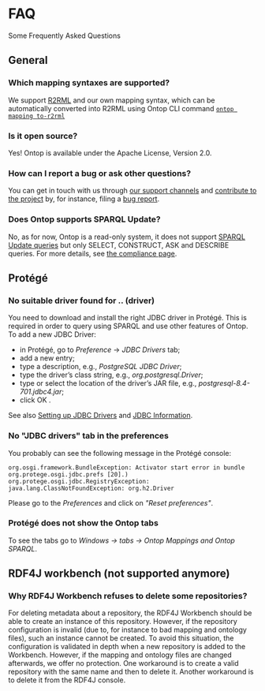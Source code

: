# FAQ

Some Frequently Asked Questions

## General

### Which mapping syntaxes are supported?
We support [R2RML](https://www.w3.org/TR/r2rml/) and our own mapping syntax, which can be automatically converted into R2RML using Ontop CLI command [`ontop mapping to-r2rml`](/guide/cli#ontop-mapping-to-r2rml)

### Is it open source?
Yes! Ontop is available under the Apache License, Version 2.0.

### How can I report a bug or ask other questions?
You can get in touch with us through [our support channels](/community/support) and [contribute to the project](/community/contributing/)
by, for instance, filing a [bug report](/community/contributing/bug-report).

### Does Ontop supports SPARQL Update?
No, as for now, Ontop is a read-only system, it does not support [SPARQL Update queries](https://www.w3.org/TR/sparql11-update/) but only SELECT, CONSTRUCT, ASK and DESCRIBE queries. For more details, see [the compliance page](/guide/compliance).

## Protégé
### No suitable driver found for .. (driver)

You need to download and install the right JDBC driver in Protégé.
This is required in order to query using SPARQL and use other features of Ontop. To add a new JDBC Driver:
* in Protégé, go to *Preference* -> *JDBC Drivers* tab;
* add a new entry;
* type a description, e.g., *PostgreSQL JDBC Driver*;
* type the driver’s class string, e.g., *org.postgresql.Driver*;
* type or select the location of the driver’s JAR file, e.g., *postgresql-8.4-701.jdbc4.jar*;
* click OK .

See also
[Setting up JDBC Drivers](https://github.com/ontop/ontop/wiki/ontopProInstallation#setting-up-the-jdbc-drivers-in-protege)
and [JDBC Information](https://github.com/ontop/ontop/wiki/ObdalibPluginJDBC).


### No "JDBC drivers" tab in the preferences
You probably can see the following message in the Protégé console:
```
org.osgi.framework.BundleException: Activator start error in bundle org.protege.osgi.jdbc.prefs [20].)
org.protege.osgi.jdbc.RegistryException: java.lang.ClassNotFoundException: org.h2.Driver
```

Please go to the *Preferences* and click on *"Reset preferences"*.

### Protégé does not show the Ontop tabs
To see the tabs go to *Windows -> tabs -> Ontop Mappings and Ontop SPARQL*.

## RDF4J workbench (not supported anymore)

### Why RDF4J Workbench refuses to delete some repositories?

For deleting metadata about a repository, the RDF4J Workbench should be able to create an instance of this repository. However, if the repository configuration is invalid (due to, for instance to bad mapping and ontology files), such an instance cannot be created.
To avoid this situation, the configuration is validated in depth when a new repository is added to the Workbench. However, if the mapping and ontology files are changed afterwards, we offer no protection.    One workaround is to create a valid repository with the same name and then to delete it. Another workaround is to delete it from the RDF4J console.
